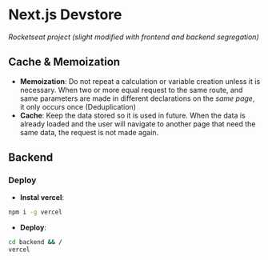 # Next.js Devstore

_Rocketseat project (slight modified with frontend and backend segregation)_

## Cache & Memoization

- **Memoization**: Do not repeat a calculation or variable creation unless it is necessary. When two or more equal request to the same route, and same parameters are made in different declarations on the _same page_, it only occurs once (Deduplication)
- **Cache**: Keep the data stored so it is used in future. When the data is already loaded and the user will navigate to another page that need the same data, the request is not made again.

## Backend

### Deploy

- **Instal vercel**:

```sh
npm i -g vercel
```

- **Deploy**:

```sh
cd backend && /
vercel
```
